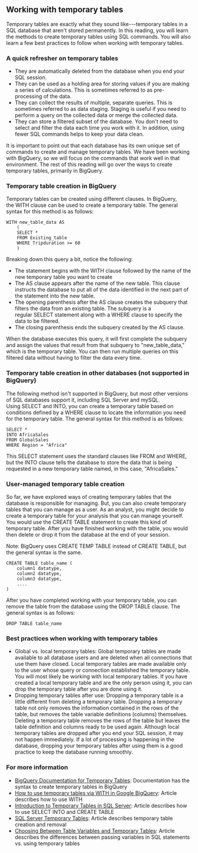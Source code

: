 ## Working with temporary tables

Temporary tables are exactly what they sound like---temporary tables in a SQL database that aren't stored permanently. In this reading, you will learn the methods to create temporary tables using SQL commands. You will also learn a few best practices to follow when working with temporary tables.

### A quick refresher on temporary tables

-   They are automatically deleted from the database when you end your SQL session.
-   They can be used as a holding area for storing values if you are making a series of calculations. This is sometimes referred to as pre-processing of the data.
-   They can collect the results of multiple, separate queries. This is sometimes referred to as data staging. Staging is useful if you need to perform a query on the collected data or merge the collected data.
-   They can store a filtered subset of the database. You don't need to select and filter the data each time you work with it. In addition, using fewer SQL commands helps to keep your data clean.

It is important to point out that each database has its own unique set of commands to create and manage temporary tables. We have been working with BigQuery, so we will focus on the commands that work well in that environment. The rest of this reading will go over the ways to create temporary tables, primarily in BigQuery.

### Temporary table creation in BigQuery

Temporary tables can be created using different clauses. In BigQuery, the WITH clause can be used to create a temporary table. The general syntax for this method is as follows:

```source-sql
WITH new_table_data AS
    (
    SELECT *
    FROM Existing_table
    WHERE Tripduration >= 60
    )
```

Breaking down this query a bit, notice the following:

-   The statement begins with the WITH clause followed by the name of the new temporary table you want to create
-   The AS clause appears after the name of the new table. This clause instructs the database to put all of the data identified in the next part of the statement into the new table.
-   The opening parenthesis after the AS clause creates the subquery that filters the data from an existing table. The subquery is a regular SELECT statement along with a WHERE clause to specify the data to be filtered.
-   The closing parenthesis ends the subquery created by the AS clause.

When the database executes this query, it will first complete the subquery and assign the values that result from that subquery to "new_table_data," which is the temporary table. You can then run multiple queries on this filtered data without having to filter the data every time.

### Temporary table creation in other databases (not supported in BigQuery)

The following method isn't supported in BigQuery, but most other versions of SQL databases support it, including SQL Server and mySQL. Using SELECT and INTO, you can create a temporary table based on conditions defined by a WHERE clause to locate the information you need for the temporary table. The general syntax for this method is as follows:

```source-sql
SELECT *
INTO AfricaSales
FROM GlobalSales
WHERE Region = "Africa"
```

This SELECT statement uses the standard clauses like FROM and WHERE, but the INTO clause tells the database to store the data that is being requested in a new temporary table named, in this case, "AfricaSales."

### User-managed temporary table creation

So far, we have explored ways of creating temporary tables that the database is responsible for managing. But, you can also create temporary tables that you can manage as a user. As an analyst, you might decide to create a temporary table for your analysis that you can manage yourself. You would use the CREATE TABLE statement to create this kind of temporary table. After you have finished working with the table, you would then delete or drop it from the database at the end of your session.

Note: BigQuery uses CREATE TEMP TABLE instead of CREATE TABLE, but the general syntax is the same.

```source-sql
CREATE TABLE table_name (
    column1 datatype,
    column2 datatype,
    column3 datatype,
    ....
)
```

After you have completed working with your temporary table, you can remove the table from the database using the DROP TABLE clause. The general syntax is as follows:

```source-sql
DROP TABLE table_name
```

### Best practices when working with temporary tables

-   Global vs. local temporary tables: Global temporary tables are made available to all database users and are deleted when all connections that use them have closed. Local temporary tables are made available only to the user whose query or connection established the temporary table. You will most likely be working with local temporary tables. If you have created a local temporary table and are the only person using it, you can drop the temporary table after you are done using it.
-   Dropping temporary tables after use: Dropping a temporary table is a little different from deleting a temporary table. Dropping a temporary table not only removes the information contained in the rows of the table, but removes the table variable definitions (columns) themselves. Deleting a temporary table removes the rows of the table but leaves the table definition and columns ready to be used again. Although local temporary tables are dropped after you end your SQL session, it may not happen immediately. If a lot of processing is happening in the database, dropping your temporary tables after using them is a good practice to keep the database running smoothly.

### For more information

-   [BigQuery Documentation for Temporary Tables](https://cloud.google.com/bigquery/docs/reference/standard-sql/data-definition-language#temporary_tables): Documentation has the syntax to create temporary tables in BigQuery
-   [How to use temporary tables via WITH in Google BigQuery](https://www.pascallandau.com/bigquery-snippets/use-temporary-tables-with-named-subquery/?utm_source=blog&utm_medium=rss&utm_campaign=development-feed): Article describes how to use WITH
-   [Introduction to Temporary Tables in SQL Server](https://codingsight.com/introduction-to-temporary-tables-in-sql-server/): Article describes how to use SELECT INTO and CREATE TABLE
-   [SQL Server Temporary Tables](https://www.sqlservertutorial.net/sql-server-basics/sql-server-temporary-tables/): Article describes temporary table creation and removal
-   [Choosing Between Table Variables and Temporary Tables](https://www.red-gate.com/hub/product-learning/sql-prompt/choosing-table-variables-temporary-tables): Article describes the differences between passing variables in SQL statements vs. using temporary tables

